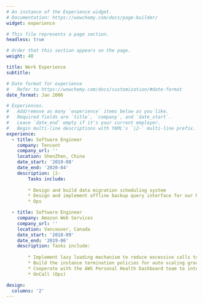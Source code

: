 ```yaml
---
# An instance of the Experience widget.
# Documentation: https://wowchemy.com/docs/page-builder/
widget: experience

# This file represents a page section.
headless: true

# Order that this section appears on the page.
weight: 40

title: Work Experience
subtitle:

# Date format for experience
#   Refer to https://wowchemy.com/docs/customization/#date-format
date_format: Jan 2006

# Experiences.
#   Add/remove as many `experience` items below as you like.
#   Required fields are `title`, `company`, and `date_start`.
#   Leave `date_end` empty if it's your current employer.
#   Begin multi-line descriptions with YAML's `|2-` multi-line prefix.
experience:
  - title: Software Engineer
    company: Tencent
    company_url: ''
    location: ShenZhen, China
    date_start: '2019-08'
    date_end: '2020-04'
    description: |2-
        Tasks include:
        
        * Design and build data migration scheduling system
        * Design and implement offline backup query interface for our NoSQL database
        * Ops

  - title: Software Engineer
    company: Amazon Web Services
    company_url: ''
    location: Vancouver, Canada
    date_start: '2018-09'
    date_end: '2019-06'
    description: Tasks include:
        
        * Implement lazy loading mechanism to reduce excessive calls to EC2 LaunchTemplate services
        * Build the instance termination policies for auto scaling groups
        * Cooperate with the AWS Personal Health Dashboard team to integrate EC2 Auto Scaling with their monitoring service
        * OnCall (Ops)

design:
  columns: '2'
---
```

